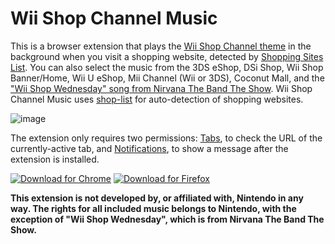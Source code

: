 # Wii Shop Channel Music

This is a browser extension that plays the [Wii Shop Channel theme](https://www.youtube.com/watch?v=yyjUmv1gJEg) in the background when you visit a shopping website, detected by [Shopping Sites List](https://github.com/corbindavenport/shop-list). You can also select the music from the 3DS eShop, DSi Shop, Wii Shop Banner/Home, Wii U eShop, Mii Channel (Wii or 3DS), Coconut Mall, and the ["Wii Shop Wednesday" song from Nirvana The Band The Show](https://www.youtube.com/watch?v=B_qnI1WrlnU). Wii Shop Channel Music uses [shop-list](https://github.com/corbindavenport/shop-list) for auto-detection of shopping websites.

![image](https://user-images.githubusercontent.com/3879063/151822369-ac4b1ea6-4c32-4918-a866-4cdf80758e43.png)

The extension only requires two permissions: [Tabs](https://developer.mozilla.org/en-US/docs/Mozilla/Add-ons/WebExtensions/API/tabs), to check the URL of the currently-active tab, and [Notifications](https://developer.mozilla.org/en-US/docs/Mozilla/Add-ons/WebExtensions/user_interface/Notifications), to show a message after the extension is installed.

[![Download for Chrome](https://i.imgur.com/Ux1VFlk.png)](https://chrome.google.com/webstore/detail/camjnljbmplngaalikoefoibonimfhkd) [![Download for Firefox](https://i.imgur.com/aGy23SG.png)](https://addons.mozilla.org/en-US/firefox/addon/wii-shop-channel/)

**This extension is not developed by, or affiliated with, Nintendo in any way. The rights for all included music belongs to Nintendo, with the exception of "Wii Shop Wednesday", which is from Nirvana The Band The Show.**

